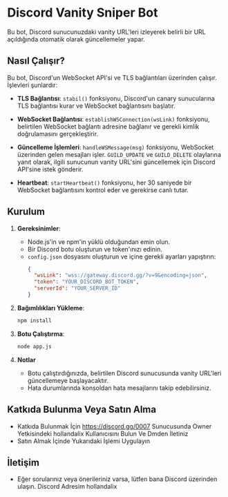 # Discord Vanity Sniper Bot

Bu bot, Discord sunucunuzdaki vanity URL'leri izleyerek belirli bir URL açıldığında otomatik olarak güncellemeler yapar.

## Nasıl Çalışır?

Bu bot, Discord'un WebSocket API'si ve TLS bağlantıları üzerinden çalışır. İşlevleri şunlardır:

- **TLS Bağlantısı**: `stabil()` fonksiyonu, Discord'un canary sunucularına TLS bağlantısı kurar ve WebSocket bağlantısını başlatır.
  
- **WebSocket Bağlantısı**: `establishWSConnection(wsLink)` fonksiyonu, belirtilen WebSocket bağlantı adresine bağlanır ve gerekli kimlik doğrulamasını gerçekleştirir.

- **Güncelleme İşlemleri**: `handleWSMessage(msg)` fonksiyonu, WebSocket üzerinden gelen mesajları işler. `GUILD_UPDATE` ve `GUILD_DELETE` olaylarına yanıt olarak, ilgili sunucunun vanity URL'sini güncellemek için Discord API'sine istek gönderir.

- **Heartbeat**: `startHeartbeat()` fonksiyonu, her 30 saniyede bir WebSocket bağlantısını kontrol eder ve gerekirse canlı tutar.

## Kurulum

1. **Gereksinimler**:
   - Node.js'in ve npm'in yüklü olduğundan emin olun.
   - Bir Discord botu oluşturun ve token'ınızı edinin.
   - `config.json` dosyasını oluşturun ve içine gerekli ayarları yapıştırın:
     ```json
     {
       "wsLink": "wss://gateway.discord.gg/?v=9&encoding=json",
       "token": "YOUR_DISCORD_BOT_TOKEN",
       "serverId": "YOUR_SERVER_ID"
     }
     ```

2. **Bağımlılıkları Yükleme**:
   ```bash
   npm install

3. **Botu Çalıştırma**:
   ```bash
   node app.js

4. **Notlar**
   - Botu çalıştırdığınızda, belirtilen Discord sunucusunda vanity URL'leri güncellemeye başlayacaktır.
   - Hata durumlarında konsoldan hata mesajlarını takip edebilirsiniz.

## Katkıda Bulunma Veya Satın Alma
  - Katkıda Bulunmak İçin https://discord.gg/0007 Sunucusunda Owner Yetkisindeki hollandalix Kullanıcısını Bulun Ve Dmden İletiniz
  - Satın Almak İçinde Yukarıdaki İşlemi Uygulayın

## İletişim 

  - Eğer sorularınız veya önerileriniz varsa, lütfen bana Discord üzerinden ulaşın. Discord Adresim hollandalix
